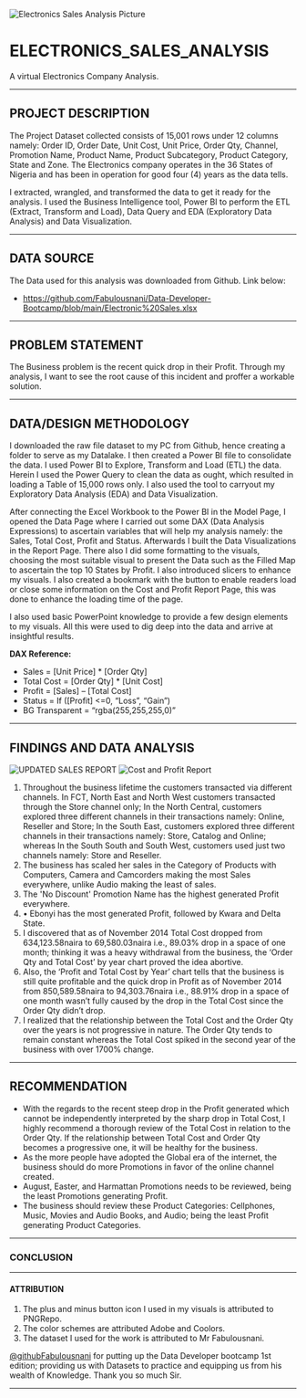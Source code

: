 ![Electronics Sales Analysis Picture](https://user-images.githubusercontent.com/78387629/184169202-c2157cc1-09dc-43b1-99e3-50acd53a494e.jpg)
# ELECTRONICS_SALES_ANALYSIS
 A virtual Electronics Company Analysis.
___
## PROJECT DESCRIPTION
The Project Dataset collected consists of 15,001 rows under 12 columns namely: Order ID, Order Date, Unit Cost, Unit Price, Order Qty, Channel, Promotion Name, Product Name, Product Subcategory, Product Category, State and Zone. The Electronics company operates in the 36 States of Nigeria and has been in operation for good four (4) years as the data tells.

I extracted, wrangled, and transformed the data to get it ready for the analysis. I used the Business Intelligence tool, Power BI to perform the ETL (Extract, Transform and Load), Data Query and EDA (Exploratory Data Analysis) and Data Visualization.
___
## DATA SOURCE
The Data used for this analysis was downloaded from Github. Link below:
- https://github.com/Fabulousnani/Data-Developer-Bootcamp/blob/main/Electronic%20Sales.xlsx
___
## PROBLEM STATEMENT
The Business problem is the recent quick drop in their Profit. Through my analysis, I want to see the root cause of this incident and proffer a workable solution.
___
## DATA/DESIGN METHODOLOGY
I downloaded the raw file dataset to my PC from Github, hence creating a folder to serve as my Datalake.
I then created a Power BI file to consolidate the data. I used Power BI to Explore, Transform and Load (ETL) the data. Herein I used the Power Query to clean the data as ought, which resulted in loading a Table of 15,000 rows only. I also used the tool to carryout my Exploratory Data Analysis (EDA) and Data Visualization.

After connecting the Excel Workbook to the Power BI in the Model Page, I opened the Data Page where I carried out some DAX (Data Analysis Expressions) to ascertain variables that will help my analysis namely: the Sales, Total Cost, Profit and Status. Afterwards I built the Data Visualizations in the Report Page. There also I did some formatting to the visuals, choosing the most suitable visual to present the Data such as the Filled Map to ascertain the top 10 States by Profit. I also introduced slicers to enhance my visuals.
I also created a bookmark with the button to enable readers load or close some information on the Cost and Profit Report Page, this was done to enhance the loading time of the page.

I also used basic PowerPoint knowledge to provide a few design elements to my visuals.
All this were used to dig deep into the data and arrive at insightful results.

**DAX Reference:**
- Sales = [Unit Price] * [Order Qty]
- Total Cost = [Order Qty] * [Unit Cost]
- Profit = [Sales] – [Total Cost]
- Status = If ([Profit] <=0, “Loss”, “Gain”)
- BG Transparent = “rgba(255,255,255,0)”
___
## FINDINGS AND DATA ANALYSIS
![UPDATED SALES REPORT](https://user-images.githubusercontent.com/78387629/184326689-e0b70b04-d35c-4f91-bed2-3906b14d3f0f.jpg)
![Cost and Profit Report](https://user-images.githubusercontent.com/78387629/184326729-a794e903-acc4-4392-8604-1759e5775aea.jpg)
1. Throughout the business lifetime the customers transacted via different channels. In FCT, North East and North West customers transacted through the Store channel only; In the North Central, customers explored three different channels in their transactions namely: Online, Reseller and Store; In the South East, customers explored three different channels in their transactions namely: Store, Catalog and Online; whereas In the South South and South West, customers used just two channels namely: Store and Reseller.
2.	The business has scaled her sales in the Category of Products with Computers, Camera and Camcorders making the most Sales everywhere, unlike Audio making the least of sales. 
3.	The 'No Discount' Promotion Name has the highest generated Profit everywhere.
4.	•	Ebonyi has the most generated Profit, followed by Kwara and Delta State.
5. I discovered that as of November 2014 Total Cost dropped from 634,123.58naira to 69,580.03naira i.e., 89.03% drop in a space of one month; thinking it was a heavy withdrawal from the business, the ‘Order Qty and Total Cost’ by year chart proved the idea abortive.
6.	Also, the ‘Profit and Total Cost by Year’ chart tells that the business is still quite profitable and the quick drop in Profit as of November 2014 from 850,589.58naira to 94,303.76naira i.e., 88.91% drop in a space of one month wasn’t fully caused by the drop in the Total Cost since the Order Qty didn’t drop.
7.	I realized that the relationship between the Total Cost and the Order Qty over the years is not progressive in nature. The Order Qty tends to remain constant whereas the Total Cost spiked in the second year of the business with over 1700% change.
___
## RECOMMENDATION
- With the regards to the recent steep drop in the Profit generated which cannot be independently interpreted by the sharp drop in Total Cost, I highly recommend a thorough review of the Total Cost in relation to the Order Qty. If the relationship between Total Cost and Order Qty becomes a progressive one, it will be healthy for the business.
- As the more people have adopted the Global era of the internet, the business should do more Promotions in favor of the online channel created.
- August, Easter, and Harmattan Promotions needs to be reviewed, being the least Promotions generating Profit.
- The business should review these Product Categories: Cellphones, Music, Movies and Audio Books, and Audio; being the least Profit generating Product Categories.
___
### CONCLUSION

___
#### ATTRIBUTION
1. The plus and minus button icon I used in my visuals is attributed to PNGRepo.
2. The color schemes are attributed Adobe and Coolors.
3. The dataset I used for the work is attributed to Mr Fabulousnani.

[@githubFabulousnani](https://github.com/Fabulousnani/Fabulousnani) for putting up the Data Developer bootcamp 1st edition; providing us with Datasets to practice and equipping us from his wealth of Knowledge. Thank you so much Sir.
___
